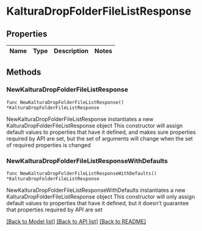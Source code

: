 # KalturaDropFolderFileListResponse

## Properties

Name | Type | Description | Notes
------------ | ------------- | ------------- | -------------

## Methods

### NewKalturaDropFolderFileListResponse

`func NewKalturaDropFolderFileListResponse() *KalturaDropFolderFileListResponse`

NewKalturaDropFolderFileListResponse instantiates a new KalturaDropFolderFileListResponse object
This constructor will assign default values to properties that have it defined,
and makes sure properties required by API are set, but the set of arguments
will change when the set of required properties is changed

### NewKalturaDropFolderFileListResponseWithDefaults

`func NewKalturaDropFolderFileListResponseWithDefaults() *KalturaDropFolderFileListResponse`

NewKalturaDropFolderFileListResponseWithDefaults instantiates a new KalturaDropFolderFileListResponse object
This constructor will only assign default values to properties that have it defined,
but it doesn't guarantee that properties required by API are set


[[Back to Model list]](../README.md#documentation-for-models) [[Back to API list]](../README.md#documentation-for-api-endpoints) [[Back to README]](../README.md)



